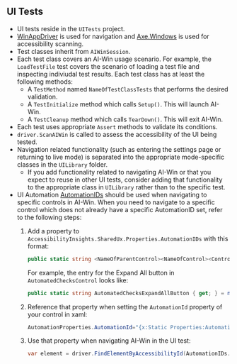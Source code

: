 ## UI Tests
* UI tests reside in the `UITests` project.
* [WinAppDriver](https://github.com/Microsoft/WinAppDriver) is used for navigation and [Axe.Windows](https://github.com/microsoft/axe-windows) is used for accessibility scanning.
* Test classes inherit from `AIWinSession`.
* Each test class covers an AI-Win usage scenario. For example, the `LoadTestFile` test covers the scenario of loading a test file and inspecting indiviudal test results. Each test class has at least the following methods:
  * A `TestMethod` named `NameOfTestClassTests` that performs the desired validation.
  * A `TestInitialize` method which calls `Setup()`. This will launch AI-Win.
  * A `TestCleanup` method which calls `TearDown()`. This will exit AI-Win.
* Each test uses appropriate `Assert` methods to validate its conditions.
* `driver.ScanAIWin` is called to assess the accessibility of the UI being tested.
* Navigation related functionality (such as entering the settings page or returning to live mode) is separated into the appropriate mode-specific classes in the `UILibrary` folder.
  * If you add functionality related to navigating AI-Win or that you expect to reuse in other UI tests, consider adding that functionality to the appropriate class in `UILibrary` rather than to the specific test.
* UI Automation [AutomationIDs](https://docs.microsoft.com/en-us/dotnet/framework/ui-automation/use-the-automationid-property) should be used when navigating to specific controls in AI-Win. When you need to navigate to a specific control which does not already have a specific AutomationID set, refer to the following steps:
  1. Add a property to `AccessibilityInsights.SharedUx.Properties.AutomationIDs` with this format:
        ```cs
        public static string <NameOfParentControl><NameOfControl><ControlType>){ get; } = nameof (<NameOfParentControl><NameOfControl><ControlType>);
        ```

        For example, the entry for the Expand All button in  `AutomatedChecksControl` looks like:
        ```cs
        public static string AutomatedChecksExpandAllButton { get; } = nameof(AutomatedChecksExpandAllButton);
        ```
    2. Reference that property when setting the `AutomationId` property of your control in xaml:
        ```cs
        AutomationProperties.AutomationId="{x:Static Properties:AutomationIDs.AutomatedChecksExpandAllButton}"
        ```
    3. Use that property when navigating AI-Win in the UI test:
        ```cs
        var element = driver.FindElementByAccessibilityId(AutomationIDs.AutomatedChecksExpandAllButton)
        ```